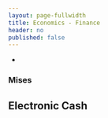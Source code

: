 ```yaml
---
layout: page-fullwidth
title: Economics - Finance
header: no
published: false
---
```


* 

### Mises

## Electronic Cash


